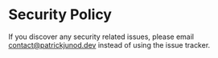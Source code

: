 # Security Policy

If you discover any security related issues, please email contact@patrickjunod.dev instead of using the issue tracker.
